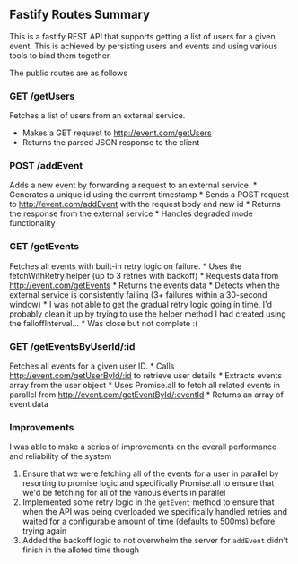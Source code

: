 ## Fastify Routes Summary

This is a fastify REST API that supports getting a list of users for a given event.
This is achieved by persisting users and events and using various tools to bind them together.

The public routes are as follows
### GET /getUsers
Fetches a list of users from an external service.
 * Makes a GET request to http://event.com/getUsers
 * Returns the parsed JSON response to the client

### POST /addEvent
Adds a new event by forwarding a request to an external service.
    * Generates a unique id using the current timestamp
    * Sends a POST request to http://event.com/addEvent with the request body and new id
    * Returns the response from the external service
    * Handles degraded mode functionality

### GET /getEvents
Fetches all events with built-in retry logic on failure.
    * Uses the fetchWithRetry helper (up to 3 retries with backoff)
    * Requests data from http://event.com/getEvents
    * Returns the events data
    * Detects when the external service is consistently failing (3+ failures within a 30-second window)
    * I was not able to get the gradual retry logic going in time. I'd probably clean it up by trying to use the helper method I had created using the falloffInterval...
    * Was close but not complete :(

### GET /getEventsByUserId/:id
Fetches all events for a given user ID.
    * Calls http://event.com/getUserById/:id to retrieve user details
    * Extracts events array from the user object
    * Uses Promise.all to fetch all related events in parallel from http://event.com/getEventById/:eventId
    * Returns an array of event data

### Improvements
I was able to make a series of improvements on the overall performance and reliability of the system

1. Ensure that we were fetching all of the events for a user in parallel by resorting to promise logic and specifically Promise.all to ensure that we'd be fetching for all of the various events in parallel
2. Implemented some retry logic in the `getEvent` method to ensure that when the API was being overloaded we specifically handled retries and waited for a configurable amount of time (defaults to 500ms) before trying again
3. Added the backoff logic to not overwhelm the server for `addEvent` didn't finish in the alloted time though